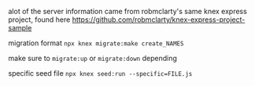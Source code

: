 alot of the server information came from robmclarty's same knex express project, found here https://github.com/robmclarty/knex-express-project-sample

migration format `npx knex migrate:make create_NAMES`

make sure to `migrate:up` or `migrate:down` depending

specific seed file `npx knex seed:run --specific=FILE.js`
